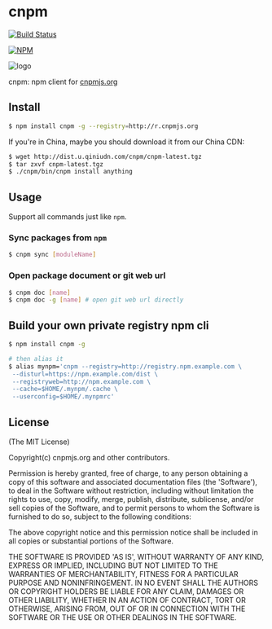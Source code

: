 cnpm
=======

[![Build Status](https://travis-ci.org/cnpm/cnpm.svg?branch=master)](https://travis-ci.org/cnpm/cnpm)

[![NPM](https://nodei.co/npm/cnpm.png?downloads=true&stars=true)](https://nodei.co/npm/cnpm/)

![logo](https://raw.github.com/cnpm/cnpmjs.org/master/logo.png)

cnpm: npm client for [cnpmjs.org](http://cnpmjs.org)

## Install

```bash
$ npm install cnpm -g --registry=http://r.cnpmjs.org
```

If you're in China, maybe you should download it from our China CDN:

```bash
$ wget http://dist.u.qiniudn.com/cnpm/cnpm-latest.tgz
$ tar zxvf cnpm-latest.tgz
$ ./cnpm/bin/cnpm install anything
```

## Usage

Support all commands just like `npm`.

### Sync packages from `npm`

```bash
$ cnpm sync [moduleName]
```

### Open package document or git web url

```bash
$ cnpm doc [name]
$ cnpm doc -g [name] # open git web url directly
```

## Build your own private registry npm cli

```bash
$ npm install cnpm -g

# then alias it
$ alias mynpm='cnpm --registry=http://registry.npm.example.com \
 --disturl=https://npm.example.com/dist \
 --registryweb=http://npm.example.com \
 --cache=$HOME/.mynpm/.cache \
 --userconfig=$HOME/.mynpmrc'
```

## License

(The MIT License)

Copyright(c) cnpmjs.org and other contributors.

Permission is hereby granted, free of charge, to any person obtaining
a copy of this software and associated documentation files (the
'Software'), to deal in the Software without restriction, including
without limitation the rights to use, copy, modify, merge, publish,
distribute, sublicense, and/or sell copies of the Software, and to
permit persons to whom the Software is furnished to do so, subject to
the following conditions:

The above copyright notice and this permission notice shall be
included in all copies or substantial portions of the Software.

THE SOFTWARE IS PROVIDED 'AS IS', WITHOUT WARRANTY OF ANY KIND,
EXPRESS OR IMPLIED, INCLUDING BUT NOT LIMITED TO THE WARRANTIES OF
MERCHANTABILITY, FITNESS FOR A PARTICULAR PURPOSE AND NONINFRINGEMENT.
IN NO EVENT SHALL THE AUTHORS OR COPYRIGHT HOLDERS BE LIABLE FOR ANY
CLAIM, DAMAGES OR OTHER LIABILITY, WHETHER IN AN ACTION OF CONTRACT,
TORT OR OTHERWISE, ARISING FROM, OUT OF OR IN CONNECTION WITH THE
SOFTWARE OR THE USE OR OTHER DEALINGS IN THE SOFTWARE.
